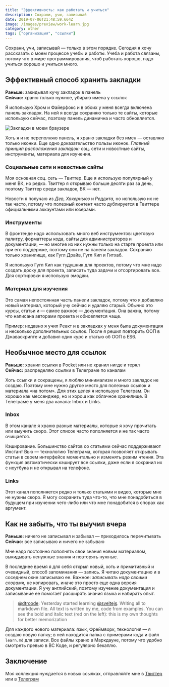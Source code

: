 ```yaml
---
title: "Эффективность: как работать и учиться"
description: Сохрани, учи, записывай
date: 2019-07-06T21:48:59.664Z
image: /images/preview/work-learn.jpg
category: other
tags: ["организация", "ссылки"]
---
```


Сохрани, учи, записывай — только в этом порядке. Сегодня я хочу рассказать о
моем процессе учебы и работы. Учеба и работа связаны, потому что в мире
программирования, чтоб работать хорошо, надо учиться хорошо и учиться много.

## Эффективный способ хранить закладки

**Раньше:** закидывал кучу закладок в панель\
**Сейчас:** храню только нужное, убираю имена у ссылок

Я использую Хром и Файерфокс и в обоих у меня всегда включена панель закладок.
На ней я всегда сохраняю только те сайты, которые использую сейчас, поэтому
панель динамична и часто обновляется.

![Закладки в моем браузере](/images/chrome-bookmarks.jpg)

Хоть я и не переполняю панель, я храню закладки без имен — оставляю только
иконки. Еще одно доказательство пользы иконок. _Главный принцип расположения закладок:_ соц. сети и новостные сайты,
инструменты, материала для изучения.

### Социальные сети и новостные сайты

Моя основная соц. сеть — Твиттер. Еще я использую популярный у меня ВК, но
редко. Твиттер я открываю больше десяти раз за день, поэтому Твиттер среди
закладок, ВК — нет.

Новости я получаю из _Дев,_ _Хакерньюз_ и _Реддита,_ но использую их не так
часто, потому что полезный контент часто дублируется в Твиттере официальными
аккаунтами или юзерами.

### Инструменты

В фронтенде надо использовать много веб инструментов: цветовую палитру,
форматтеры кода, сайты для администраторов и документации, — но многие из них
нужны только на старте проекта или при его поддержке, поэтому они не на панели
закладок. Сохраняю только хранилище, как Гугл Драйв, Гугл Кип и Гитхаб.

Я использую Гугл Кип как тудушник для проектов, потому что мне надо создать
доску для проекта, записать туда задачи и отсортировать все. Для сортировки я
использую эмоджи.

### Материал для изучения

Это самая непостоянная часть панели закладок, потому что я добавляю новый
материал, который учу сейчас и удаляю старый. Обычно это курсы, статьи и — самое
важное — документация. Она важна, потому что написана авторами проекта и
обновляется чаще.

Пример: недавно я учил Реакт и в закладках у меня была документация и несколько
дополнительных ссылок. После я решил повторить ООП в Джаваскрипте и добавил
один курс и статью об ООП в ЕS6.

## Необычное место для ссылок

**Раньше:** хранил ссылки в Pocket или не хранил нигде и терял\
**Сейчас:** распределяю ссылки в Телеграме по каналам

Хоть ссылки и сокращены, я люблю минимализм и много закладок не создаю. Поэтому
мне нужно другое место для полезных ссылок и материала «на потом». Для этих
целея я использую Телеграм. Он хорошо как мессенджер, но и хорош как облачное
хранилище. В Телеграме у меня два канала: Inbox и Links.

### Inbox

В этом канале я храню разные материалы, которые я хочу прочитать или выучить
скоро. Этот список часто пополняется и не так часто очищается.

Кэширование. Большинство сайтов со статьями сейчас поддерживают Инстант Вью —
технологию Телеграма, которая позволяет открывать статьи в своем интерфейсе
моментально и изменять режим чтения. Эта функция автоматически кэширует все
ссылки, даже если я сохранил их с ноутбука и не открывал на телефоне.

### Links

Этот канал пополняется редко и только статьями и видео, которые мне не нужны
скоро. Я могу сохранить туда что-то, что мне понадобиться в будущем при изучении
чего-либо или что мне понадобится в спорах как аргумент.

## Как не забыть, что ты выучил вчера

**Раньше:** ничего не записывал и забывал — приходилось перечитывать\
**Сейчас:** все записываю и ничего не забываю

Мне надо постоянно пополнять свои знания новым материалом, выкидывать ненужные
знания и повторять нужные.

В последнее время я для себя открыл новый, хоть и примитивный и очевидный,
способ запоминания — запись. Я читаю документацию и в соседнем окне записываю
ее. Важное: _записывать надо своими словами,_ не копировать, иначе это просто
еще одна версия документации. Я учу английский, поэтому изучение документация и
записывание ее помогает расширять знания языка и набирать опыт.

> [@dtroode](https://twitter.com/dtroode/status/1138419790631055360):
Yesterday started learning [@sveltejs](https://twitter.com/sveltejs). Writing
all to markdown file. All text is written by me, code from examples. You can
see the bold and italic text (red on the left): this is my own thoughts for
better memorization

Для каждого нового материала: язык, Фреймворк, технология — я создаю новую
папку; в ней находится папка с примерами кода и файл `learn.md` для записи. Все
файлы храню в Маркдауне, потому что удобно смотреть превью в ВС Коде, и
регулярно бекаплю.

## Заключение

Моя коллекция нуждается в новых ссылках, отправляйте мне в
[Твиттер](https://twitter.com/dtroode) или в [Телеграм](https://t.me/dtroode)
